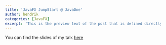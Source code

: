 ```yaml
---
title: 'JavaFX JumpStart @ JavaOne'
author: hendrik
categories: [JavaFX]
excerpt: 'This is the preview text of the post that is defined directly in the header of the markdown file.'
---
```

You can find the slides of my talk [here](http://www.slideshare.net/HendrikEbbers/javafx-jumpstart-javaone-2016)
